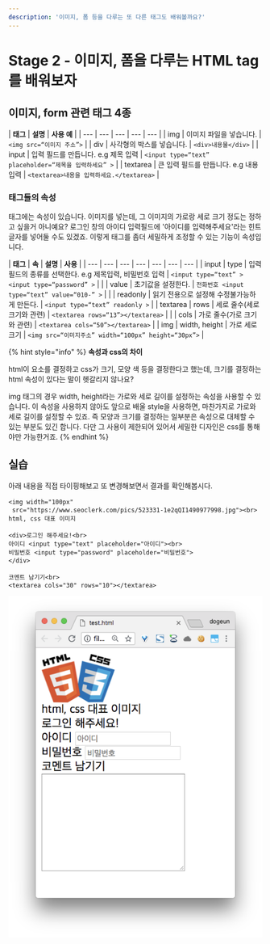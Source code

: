 ```yaml
---
description: '이미지, 폼 등을 다루는 또 다른 태그도 배워볼까요?'
---
```


# Stage 2 - 이미지, 폼을 다루는 HTML tag를 배워보자

## 이미지, form 관련 태그 4종

| **태그** | **설명** | **사용 예** |
| --- | --- | --- | --- | --- |
| img | 이미지 파일을 넣습니다. | `<img src=“이미지 주소”>` |
| div | 사각형의 박스를 넣습니다. | `<div>내용물</div>` |
| input | 입력 필드를 만듭니다. e.g 제목 입력 | `<input type=“text” placeholder=“제목을 입력하세요” >` |
| textarea | 큰 입력 필드를 만듭니다. e.g 내용 입력 | `<textarea>내용을 입력하세요.</textarea>` |

### 태그들의 속성

태그에는 속성이 있습니다. 이미지를 넣는데, 그 이미지의 가로랑 세로 크기 정도는 정하고 싶을거 아니예요? 로그인 창의 아이디 입력필드에 '아이디를 입력해주세요'라는 힌트 글자를 넣어둘 수도 있겠죠. 이렇게 태그를 좀더 세밀하게 조정할 수 있는 기능이 속성입니다.

| **태그** | **속** | **설명** | **사용** |
| --- | --- | --- | --- | --- | --- | --- |
| input | type | 입력 필드의 종류를 선택한다. e.g 제목입력, 비밀번호 입력 | `<input type=“text” >` `<input type=“password” >` |
|  | value | 초기값을 설정한다. | `전화번호 <input type=“text” value=“010-” >` |
|  | readonly | 읽기 전용으로 설정해 수정불가능하게 만든다. | `<input type=“text” readonly >` |
| textarea | rows | 세로 줄수\(세로 크기와 관련\) | `<textarea rows=“13”></textarea>` |
|  | cols | 가로 줄수\(가로 크기와 관련\) | `<textarea cols=“50”></textarea>` |
| img | width, height | 가로 세로 크기 | `<img src=“이미지주소” width=“100px” height=“30px”>` |

{% hint style="info" %}
**속성과 css의 차이**

html이 요소를 결정하고 css가 크기, 모양 색 등을 결정한다고 했는데, 크기를 결정하는 html 속성이 있다는 말이 헷갈리지 않나요?

img 태그의 경우 width, height라는 가로와 세로 길이를 설정하는 속성을 사용할 수 있습니다. 이 속성을 사용하지 않아도 앞으로 배울 style을 사용하면, 마찬가지로 가로와 세로 길이를 설정할 수 있죠. 즉 모양과 크기를 결정하는 일부분은 속성으로 대체할 수 있는 부분도 있긴 합니다. 다만 그 사용이 제한되어 있어서 세밀한 디자인은 css를 통해야만 가능한거죠.
{% endhint %}

## 실습

아래 내용을 직접 타이핑해보고 또 변경해보면서 결과를 확인해봅시다.

```markup
<img width="100px"
 src="https://www.seoclerk.com/pics/523331-1e2qQI1490977998.jpg"><br>
html, css 대표 이미지

<div>로그인 해주세요!<br>
아이디 <input type="text" placeholder="아이디"><br>
비밀번호 <input type="password" placeholder="비밀번호">
</div>

코멘트 남기기<br>
<textarea cols="30" rows="10"></textarea>
```

![&#xACB0;&#xACFC;&#xBB3C;](../.gitbook/assets/image%20%2810%29.png)

